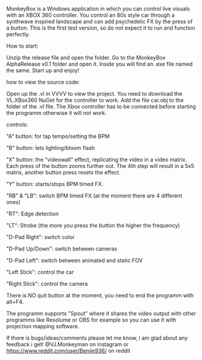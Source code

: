 MonkeyBox is a Windows application in which you can  control live visuals with  an XBOX 360 controller. You control an 80s style car through a synthwave inspired landscape and can add psychedelic FX by the press of a button.
This is the first test version, so do not expect it to run and function perfectly.

How to start:

Unzip the release file and open the folder. Go to the MonkeyBox AlphaRelease v0.1 folder and open it. Inside you will find an .exe file named the same. Start up and enjoy!


how to view the source code:

Open up the .vl in VVVV to view the project. You need to download the VL.XBox360 NuGet for the controller to work. Add the file car.obj to the folder of the .vl file.
The Xbox controller has to be connected before starting the programm otherwise it will not work.


controls:


"A" button: for tap tempo/setting the BPM

"B" button: lets lighting/bloom flash

"X" button: the "videowall" effect, replicating the video in a video matrix. Each press of the button zooms further out. The 4th step will result in a 5x5 matrix, another button press resets the effect.

"Y" button: starts/stops BPM timed FX.

"RB" & "LB": switch BPM timed FX (at the moment there are 4 different ones)

"RT": Edge detection

"LT": Strobe (the more you press the button the higher the frequency)

"D-Pad Right": switch color

"D-Pad Up/Down": switch between cameras

"D-Pad Left": switch between animated and static FOV

"Left Stick": control the car

"Right Stick": control the camera


There is NO quit button at the moment, you need to end the programm with alt+F4.

The programm supports "Spout" where it shares the video output with other programms like Resolume or OBS for example so you can use it with projection mapping software.

If there is bugs/ideas/comments please let me know, i am glad about any feedback i get! @VJ.Monkeyman on instagram or https://www.reddit.com/user/Benjie936/ on reddit
